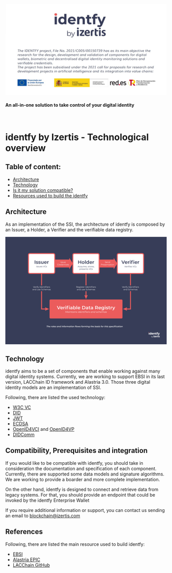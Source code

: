 <p align="center">
    <picture>
      <img alt="identfy" src="./img/header-identfy.jpg" style="max-width: 100%;">
    </picture>
</p>

<p align="center">
  <h4>
    An all-in-one solution to take control of your digital identity
  </h4>
</p>

<br/>

# identfy by Izertis - Technological overview
## Table of content:

- [Architecture](#architecture)
- [Technology](#technology)
- [Is it my solution compatible?](#compatibility-and-prerequisites)
- [Resources used to build the identfy](#references)


## Architecture

As an implementation of the SSI, the architecture of identfy is composed by an Issuer, a Holder, a Verifier and the verifiable data registry.

<p align="center">
    <picture>
      <img alt="ssi" src="./img/vc-overview.png" width="550" style="max-width: 100%;">
    </picture>
</p>


## Technology

identfy aims to be a set of components that enable working against many digital identity systems. Currently, we are working to support EBSI in its last version, LACChain ID framework and Alastria 3.0. Those three digital identity models are an implementation of SSI.

Following, there are listed the used technology:
 - [W3C VC](https://www.w3.org/TR/vc-data-model/)
 - [DID](https://www.w3.org/TR/did-core/)
 - [JWT](https://www.rfc-editor.org/info/rfc7519)
 - [ECDSA](https://www.rfc-editor.org/rfc/rfc6979)
 - [OpenID4VCI](https://openid.net/specs/openid-4-verifiable-credential-issuance-1_0.html) and [OpenID4VP](https://openid.net/specs/openid-4-verifiable-presentations-1_0.html)
 - [DIDComm](https://identity.foundation/didcomm-messaging/spec/)


## Compatibility, Prerequisites and integration

If you would like to be compatible with identfy, you should take in consideration the documentation and specification of each component. Currently, there are supported some data models and signature algorithms. We are working to provide a boarder and more complete implementation.

On the other hand, identfy is designed to connect and retrieve data from legacy systems. For that, you should provide an endpoint that could be invoked by the identfy Enterprise Wallet

If you require additional information or support, you can contact us sending an email to blockchain@izertis.com


## References

Following, there are listed the main resource used to build identfy:
 - [EBSI](https://hub.ebsi.eu/)
 - [Alastria EPIC](https://github.com/alastria/AlastriaEPIC)
 - [LACChain GitHub](https://github.com/lacchain)